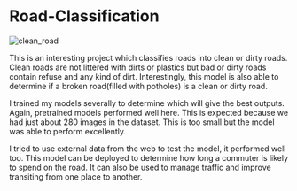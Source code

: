 # Road-Classification

![clean_road](https://user-images.githubusercontent.com/98299478/225277286-11fa0efd-f960-4c5b-b27b-e55595c62209.jpg)

This is an interesting project which classifies roads into clean or dirty roads. Clean roads are not littered with dirts or plastics but bad or dirty roads contain refuse and any kind of dirt. Interestingly, this model is also able to determine if a broken road(filled with potholes) is a clean or dirty road. 

I trained my models severally to determine which will give the best outputs. Again, pretrained models performed well here. This is expected because we had just about 280 images in the dataset. This is too small but the model was able to perform excellently.

I tried to use external data from the web to test the model, it performed well too. This model can be deployed to determine how long a commuter is likely to spend on the road. It can also be used to manage traffic and improve transiting from one place to another.

